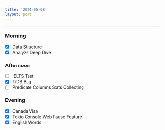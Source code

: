 ```yaml
---
title: '2024-05-08'
layout: post
---
```


---

### Morning

- [x] Data Structure
- [x] Analyze Deep Dive

### Afternoon

- [ ] IELTS Test
- [x] TiDB Bug
- [ ] Predicate Columns Stats Collecting

### Evening

- [x] Canada Visa
- [x] Tokio Console Web Pause Feature
- [x] English Words
